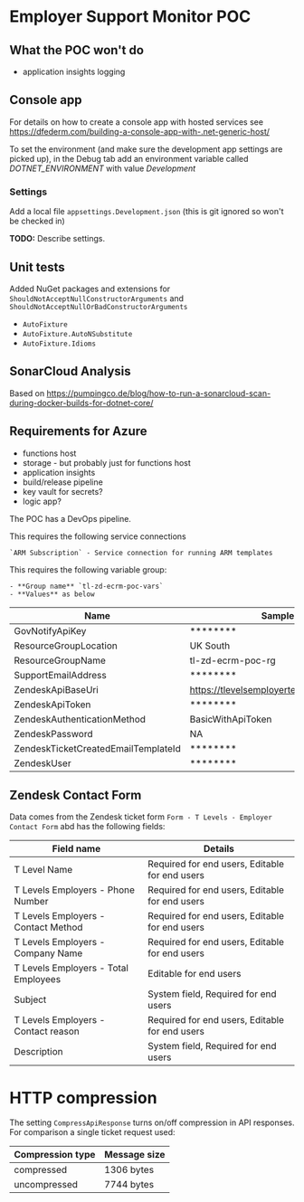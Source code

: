 # Employer Support Monitor POC


## What the POC won't do

- application insights logging


## Console app

For details on how to create a console app with hosted services see https://dfederm.com/building-a-console-app-with-.net-generic-host/

To set the environment (and make sure the development app settings are picked up), in the Debug tab add an environment variable called *DOTNET_ENVIRONMENT* with value *Development*


### Settings 

Add a local file `appsettings.Development.json` (this is git ignored so won't be checked in)

**TODO:** Describe settings.


## Unit tests

Added NuGet packages and extensions for `ShouldNotAcceptNullConstructorArguments` and `ShouldNotAcceptNullOrBadConstructorArguments` 
- `AutoFixture`
- `AutoFixture.AutoNSubstitute`
- `AutoFixture.Idioms`


## SonarCloud Analysis

Based on https://pumpingco.de/blog/how-to-run-a-sonarcloud-scan-during-docker-builds-for-dotnet-core/


## Requirements for Azure 

- functions host
- storage - but probably just for functions host
- application insights
- build/release pipeline
- key vault for secrets?
- logic app?

The POC has a DevOps pipeline. 

This requires the following service connections

    `ARM Subscription` - Service connection for running ARM templates

This requires the following variable group:

    - **Group name** `tl-zd-ecrm-poc-vars`
    - **Values** as below

| Name                                | Sample Value |
| ----                                | ------------ |
| GovNotifyApiKey                     | ********     |
| ResourceGroupLocation               | UK South     |
| ResourceGroupName                   | tl-zd-ecrm-poc-rg |
| SupportEmailAddress                 | ********     |
| ZendeskApiBaseUri                   | https://tlevelsemployertest.zendesk.com/api/v2 |
| ZendeskApiToken                     | ********     |
| ZendeskAuthenticationMethod         | BasicWithApiToken |
| ZendeskPassword                     | NA           |
| ZendeskTicketCreatedEmailTemplateId | ********     |
| ZendeskUser                         | ********     |


## Zendesk Contact Form

Data comes from the Zendesk ticket form `Form - T Levels - Employer Contact Form` abd has the following fields:

| Field name                           | Details |
| ----------                           | ------- |
| T Level Name                         | Required for end users, Editable for end users |
| T Levels Employers - Phone Number    | Required for end users, Editable for end users |
| T Levels Employers - Contact Method  | Required for end users, Editable for end users |
| T Levels Employers - Company Name    | Required for end users, Editable for end users |
| T Levels Employers - Total Employees | Editable for end users |
| Subject                              | System field, Required for end users |
| T Levels Employers - Contact reason  | Required for end users, Editable for end users |
| Description                          | System field, Required for end users |


# HTTP compression

The setting `CompressApiResponse` turns on/off compression in API responses. For comparison a single ticket request used:

| Compression type | Message size |
| ---------------- | ------------ |
| compressed       | 1306 bytes   |
| uncompressed     | 7744 bytes   | 

